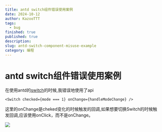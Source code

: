 ```yaml
---
title: antd switch组件错误使用案例
date: 2024-10-12
author: KazooTTT
tags:
  - bug
finished: true
published: true
description: 
slug: antd-switch-component-misuse-example
category: 编程
---
```


# antd switch组件错误使用案例

在使用antd的[switch](https://ant-design.antgroup.com/components/switch-cn)的时候,我错误地使用了api

``` tsx
<Switch checked={mode === 1} onChange={handleModeChange} />
```

这里的onChange是cheked变化的时候触发的回调,如果想要切换Switch的时候触发回调,应该使用onClick，而不是onChange。

![](https://pictures.kazoottt.top/2024/10/20241012-3c8ddd04bc2a657d8a1a265e48b533fb.png)
